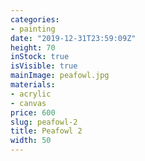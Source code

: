 ```yaml
---
categories:
- painting
date: "2019-12-31T23:59:09Z"
height: 70
inStock: true
isVisible: true
mainImage: peafowl.jpg
materials:
- acrylic
- canvas
price: 600
slug: peafowl-2
title: Peafowl 2
width: 50
---
```


